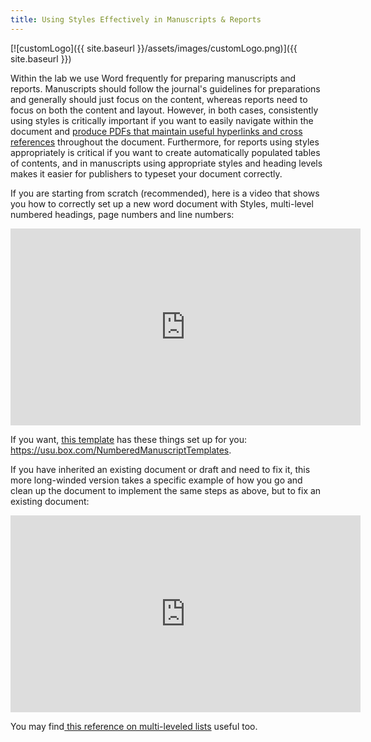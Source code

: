 ```yaml
---
title: Using Styles Effectively in Manuscripts & Reports
---
```


[![customLogo]({{ site.baseurl }}/assets/images/customLogo.png)]({{ site.baseurl }})

Within the lab we use Word frequently for preparing manuscripts and reports. Manuscripts should follow the journal's guidelines for preparations and generally should just focus on the content, whereas reports need to focus on both the content and layout. However, in both cases, consistently using styles is critically important if you want to easily navigate within the document and [produce PDFs that maintain useful hyperlinks and cross references](http://etal.joewheaton.org/resources/how-to-guides/use-specific-software/word/saving-word-documents-as-pdfs) throughout the document. Furthermore, for reports using styles appropriately is critical if you want to create automatically populated tables of contents, and in manuscripts using appropriate styles and heading levels makes it easier for publishers to typeset your document correctly. 

If you are starting from scratch (recommended), here is a video that shows you how to correctly set up a new word document with Styles, multi-level numbered headings, page numbers  and line numbers:

<iframe width="560" height="315" src="https://www.youtube.com/embed/7va_Mmo9ISI" frameborder="0" allowfullscreen></iframe>

If you want, [this template](https://usu.box.com/NumberedManuscriptTemplates) has these things set up for you: https://usu.box.com/NumberedManuscriptTemplates.

If you have inherited an existing document or draft and need to fix it, this more long-winded version takes a specific example of how you go and clean up the document to implement the same steps as above, but to fix an existing document:

<iframe width="560" height="315" src="https://www.youtube.com/embed/40gie_N-Dks" frameborder="0" allowfullscreen></iframe>

You may find[ this reference on multi-leveled lists](https://wordknowhow.wordpress.com/2013/01/30/how-to-use-multilevel-numbered-headings-in-the-word/) useful too.